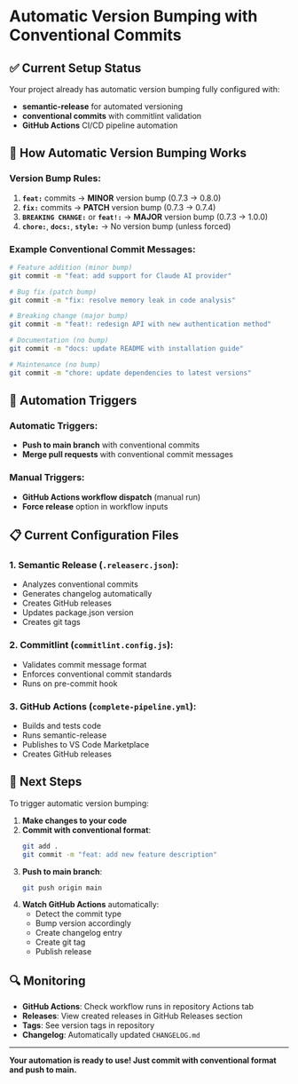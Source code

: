 # Automatic Version Bumping with Conventional Commits

## ✅ Current Setup Status
Your project already has automatic version bumping fully configured with:
- **semantic-release** for automated versioning
- **conventional commits** with commitlint validation
- **GitHub Actions** CI/CD pipeline automation

## 🔄 How Automatic Version Bumping Works

### Version Bump Rules:
1. **`feat:`** commits → **MINOR** version bump (0.7.3 → 0.8.0)
2. **`fix:`** commits → **PATCH** version bump (0.7.3 → 0.7.4)
3. **`BREAKING CHANGE:`** or **`feat!:`** → **MAJOR** version bump (0.7.3 → 1.0.0)
4. **`chore:`**, **`docs:`**, **`style:`** → No version bump (unless forced)

### Example Conventional Commit Messages:
```bash
# Feature addition (minor bump)
git commit -m "feat: add support for Claude AI provider"

# Bug fix (patch bump)
git commit -m "fix: resolve memory leak in code analysis"

# Breaking change (major bump)
git commit -m "feat!: redesign API with new authentication method"

# Documentation (no bump)
git commit -m "docs: update README with installation guide"

# Maintenance (no bump)
git commit -m "chore: update dependencies to latest versions"
```

## 🚀 Automation Triggers

### Automatic Triggers:
- **Push to main branch** with conventional commits
- **Merge pull requests** with conventional commit messages

### Manual Triggers:
- **GitHub Actions workflow dispatch** (manual run)
- **Force release** option in workflow inputs

## 📋 Current Configuration Files

### 1. Semantic Release (`.releaserc.json`):
- Analyzes conventional commits
- Generates changelog automatically
- Creates GitHub releases
- Updates package.json version
- Creates git tags

### 2. Commitlint (`commitlint.config.js`):
- Validates commit message format
- Enforces conventional commit standards
- Runs on pre-commit hook

### 3. GitHub Actions (`complete-pipeline.yml`):
- Builds and tests code
- Runs semantic-release
- Publishes to VS Code Marketplace
- Creates GitHub releases

## 🎯 Next Steps

To trigger automatic version bumping:

1. **Make changes to your code**
2. **Commit with conventional format**:
   ```bash
   git add .
   git commit -m "feat: add new feature description"
   ```
3. **Push to main branch**:
   ```bash
   git push origin main
   ```
4. **Watch GitHub Actions** automatically:
   - Detect the commit type
   - Bump version accordingly
   - Create changelog entry
   - Create git tag
   - Publish release

## 🔍 Monitoring

- **GitHub Actions**: Check workflow runs in repository Actions tab
- **Releases**: View created releases in GitHub Releases section
- **Tags**: See version tags in repository
- **Changelog**: Automatically updated `CHANGELOG.md`

---

**Your automation is ready to use! Just commit with conventional format and push to main.**